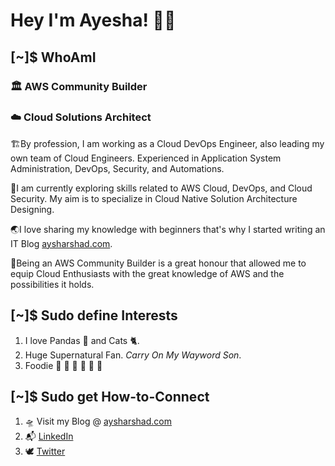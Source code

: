 # Hey I'm Ayesha! 👋🏼

## [~]$ WhoAmI

### 🏛 AWS Community Builder
### ☁️ Cloud Solutions Architect

🏗️By profession, I am working as a Cloud DevOps Engineer, also leading my own team of Cloud Engineers. Experienced in Application System Administration, DevOps, Security, and Automations. 

🚀I am currently exploring skills related to AWS Cloud, DevOps, and Cloud Security. My aim is to specialize in Cloud Native Solution Architecture Designing.

🌏I love sharing my knowledge with beginners that's why I started writing an IT Blog [aysharshad.com](https://aysharshad.com/).

🥂Being an AWS Community Builder is a great honour that allowed me to equip Cloud Enthusiasts with the great knowledge of AWS and the possibilities it holds.

## [~]$ Sudo define Interests

1. I love Pandas 🐼 and Cats 🐈.
2. Huge Supernatural Fan. *Carry On My Wayword Son*.
3. Foodie 🍝 🍜 🌯 🥗 🥘 🍟

## [~]$ Sudo get How-to-Connect

1. 🛸 Visit my Blog @ [aysharshad.com](https://aysharshad.com/)
2. 📬 [LinkedIn](https://www.linkedin.com/in/ayshaysha/)
3. 🕊 [Twitter](https://twitter.com/aysharshad?t=4Bt2B6KC0nVn4q7r-3MRDA&s=09%20)




